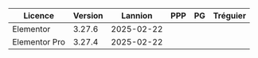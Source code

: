 




| Licence       | Version | Lannion | PPP | PG | Tréguier |
| --------      | ------- | ---------- | --- | -- | -------- |
| Elementor     | 3.27.6  | 2025-02-22 |     |    |          |
| Elementor Pro | 3.27.4  | 2025-02-22 |     |    |          |
